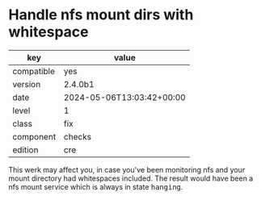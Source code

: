 [//]: # (werk v2)
# Handle nfs mount dirs with whitespace

key        | value
---------- | ---
compatible | yes
version    | 2.4.0b1
date       | 2024-05-06T13:03:42+00:00
level      | 1
class      | fix
component  | checks
edition    | cre

This werk may affect you, in case you've been monitoring nfs and your mount directory had whitespaces included.
The result would have been a nfs mount service which is always in state <tt>hanging</tt>.